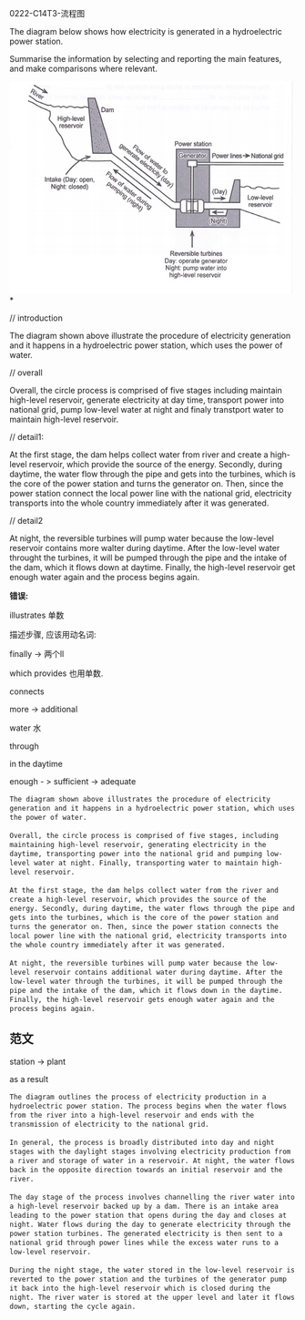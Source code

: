 0222-C14T3-流程图

The diagram below shows how electricity is generated in a hydroelectric power station.

Summarise the information by selecting and reporting the main features, and make comparisons where relevant.

![img](0222-C14T3-流程图.assets/e48f4ac90351240727b5f082650c01df.png)*

// introduction

The diagram shown above illustrate the procedure of electricity generation and it happens in a hydroelectric power station, which uses the power of water.

// overall

Overall, the circle process is comprised of five stages including maintain high-level reservoir, generate electricity at day time, transport power into national grid, pump low-level water at night and finaly transtport water to maintain high-level reservoir.

// detail1:

At the first stage, the dam helps collect water from river and create a high-level reservoir, which provide the source of the energy. Secondly, during daytime, the water flow through the pipe and gets into the turbines, which is the core of the power station and turns the generator on. Then, since the power station connect the local power line with the national grid, electricity transports into the whole country immediately after it was generated.

// detail2

At night, the reversible turbines will pump water because the low-level reservoir contains more walter during daytime. After the low-level water throught the turbines, it will be pumped through the pipe and the intake of the dam, which it flows down at daytime. Finally, the high-level reservoir get enough water again and the process begins again.



**错误:**

illustrates 单数

描述步骤, 应该用动名词: 

finally -> 两个ll

which provides 也用单数.

connects

more -> additional

water 水

through

in the daytime

enough - > sufficient -> adequate

```text
The diagram shown above illustrates the procedure of electricity generation and it happens in a hydroelectric power station, which uses the power of water.

Overall, the circle process is comprised of five stages, including maintaining high-level reservoir, generating electricity in the daytime, transporting power into the national grid and pumping low-level water at night. Finally, transporting water to maintain high-level reservoir.

At the first stage, the dam helps collect water from the river and create a high-level reservoir, which provides the source of the energy. Secondly, during daytime, the water flows through the pipe and gets into the turbines, which is the core of the power station and turns the generator on. Then, since the power station connects the local power line with the national grid, electricity transports into the whole country immediately after it was generated.

At night, the reversible turbines will pump water because the low-level reservoir contains additional water during daytime. After the low-level water through the turbines, it will be pumped through the pipe and the intake of the dam, which it flows down in the daytime. Finally, the high-level reservoir gets enough water again and the process begins again.
```

## 范文

station -> plant

as a result

```text
The diagram outlines the process of electricity production in a hydroelectric power station. The process begins when the water flows from the river into a high-level reservoir and ends with the transmission of electricity to the national grid.

In general, the process is broadly distributed into day and night stages with the daylight stages involving electricity production from a river and storage of water in a reservoir. At night, the water flows back in the opposite direction towards an initial reservoir and the river.

The day stage of the process involves channelling the river water into a high-level reservoir backed up by a dam. There is an intake area leading to the power station that opens during the day and closes at night. Water flows during the day to generate electricity through the power station turbines. The generated electricity is then sent to a national grid through power lines while the excess water runs to a low-level reservoir.

During the night stage, the water stored in the low-level reservoir is reverted to the power station and the turbines of the generator pump it back into the high-level reservoir which is closed during the night. The river water is stored at the upper level and later it flows down, starting the cycle again.
```



























